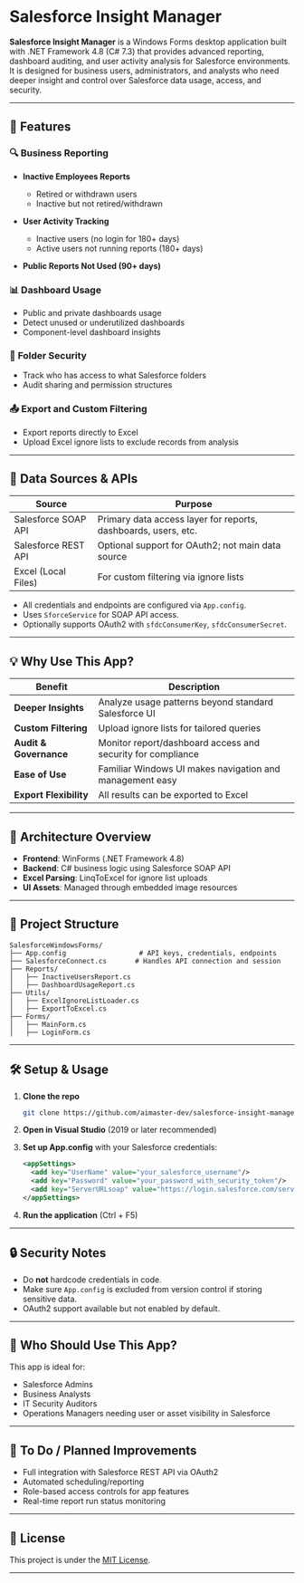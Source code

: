# Salesforce Insight Manager

**Salesforce Insight Manager** is a Windows Forms desktop application built with .NET Framework 4.8 (C# 7.3) that provides advanced reporting, dashboard auditing, and user activity analysis for Salesforce environments. It is designed for business users, administrators, and analysts who need deeper insight and control over Salesforce data usage, access, and security.

---

## 🧩 Features

### 🔍 **Business Reporting**

* **Inactive Employees Reports**

  * Retired or withdrawn users
  * Inactive but not retired/withdrawn
* **User Activity Tracking**

  * Inactive users (no login for 180+ days)
  * Active users not running reports (180+ days)
* **Public Reports Not Used (90+ days)**

### 📊 **Dashboard Usage**

* Public and private dashboards usage
* Detect unused or underutilized dashboards
* Component-level dashboard insights

### 🔐 **Folder Security**

* Track who has access to what Salesforce folders
* Audit sharing and permission structures

### 📤 **Export and Custom Filtering**

* Export reports directly to Excel
* Upload Excel ignore lists to exclude records from analysis

---

## 🔗 Data Sources & APIs

| Source              | Purpose                                                        |
| ------------------- | -------------------------------------------------------------- |
| Salesforce SOAP API | Primary data access layer for reports, dashboards, users, etc. |
| Salesforce REST API | Optional support for OAuth2; not main data source              |
| Excel (Local Files) | For custom filtering via ignore lists                          |

* All credentials and endpoints are configured via `App.config`.
* Uses `SforceService` for SOAP API access.
* Optionally supports OAuth2 with `sfdcConsumerKey`, `sfdcConsumerSecret`.

---

## 💡 Why Use This App?

| Benefit                | Description                                                 |
| ---------------------- | ----------------------------------------------------------- |
| **Deeper Insights**    | Analyze usage patterns beyond standard Salesforce UI        |
| **Custom Filtering**   | Upload ignore lists for tailored queries                    |
| **Audit & Governance** | Monitor report/dashboard access and security for compliance |
| **Ease of Use**        | Familiar Windows UI makes navigation and management easy    |
| **Export Flexibility** | All results can be exported to Excel                        |

---

## 🧱 Architecture Overview

* **Frontend**: WinForms (.NET Framework 4.8)
* **Backend**: C# business logic using Salesforce SOAP API
* **Excel Parsing**: LinqToExcel for ignore list uploads
* **UI Assets**: Managed through embedded image resources

---

## 📁 Project Structure

```
SalesforceWindowsForms/
├── App.config                  # API keys, credentials, endpoints
├── SalesforceConnect.cs       # Handles API connection and session
├── Reports/
│   ├── InactiveUsersReport.cs
│   ├── DashboardUsageReport.cs
├── Utils/
│   ├── ExcelIgnoreListLoader.cs
│   ├── ExportToExcel.cs
├── Forms/
│   ├── MainForm.cs
│   ├── LoginForm.cs
```

---

## 🛠️ Setup & Usage

1. **Clone the repo**

   ```bash
   git clone https://github.com/aimaster-dev/salesforce-insight-manager.git
   ```
2. **Open in Visual Studio** (2019 or later recommended)
3. **Set up App.config** with your Salesforce credentials:

   ```xml
   <appSettings>
     <add key="UserName" value="your_salesforce_username"/>
     <add key="Password" value="your_password_with_security_token"/>
     <add key="ServerURLsoap" value="https://login.salesforce.com/services/Soap/u/54.0"/>
   </appSettings>
   ```
4. **Run the application** (Ctrl + F5)

---

## 🔒 Security Notes

* Do **not** hardcode credentials in code.
* Make sure `App.config` is excluded from version control if storing sensitive data.
* OAuth2 support available but not enabled by default.

---

## 🙋 Who Should Use This App?

This app is ideal for:

* Salesforce Admins
* Business Analysts
* IT Security Auditors
* Operations Managers needing user or asset visibility in Salesforce

---

## 📌 To Do / Planned Improvements

* Full integration with Salesforce REST API via OAuth2
* Automated scheduling/reporting
* Role-based access controls for app features
* Real-time report run status monitoring

---

## 📄 License

This project is under the [MIT License](LICENSE).

---
